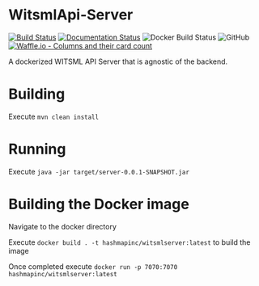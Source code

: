 # WitsmlApi-Server

[![Build Status](https://img.shields.io/travis/hashmapinc/WitsmlApi-Server.svg?logo=travis)](https://travis-ci.org/hashmapinc/WitsmlApi-Server)
[![Documentation Status](https://readthedocs.org/projects/witsml-server-api/badge/?version=latest)](https://witsml-server-api.readthedocs.io/en/latest/?badge=latest)
![Docker Build Status](https://img.shields.io/docker/build/hashmapinc/witsmlapi-server.svg?logo=docker)
![GitHub](https://img.shields.io/github/license/hashmapinc/witsmlapi-server.svg?logo=github)
[![Waffle.io - Columns and their card count](https://badge.waffle.io/hashmapinc/WitsmlApi-Server.svg?columns=Backlog,Done,In%20progress)](https://waffle.io/hashmapinc/WitsmlApi-Server)

A dockerized WITSML API Server that is agnostic of the backend.

# Building

Execute `mvn clean install`

# Running

Execute `java -jar target/server-0.0.1-SNAPSHOT.jar`

# Building the Docker image

Navigate to the docker directory

Execute `docker build . -t hashmapinc/witsmlserver:latest` to build the image

Once completed execute `docker run -p 7070:7070 hashmapinc/witsmlserver:latest` 

